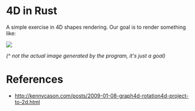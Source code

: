 # 4D in Rust

A simple exercise in 4D shapes rendering. Our goal is to render something like:

![](https://upload.wikimedia.org/wikipedia/commons/d/d7/8-cell.gif)

*(^ not the actual image generated by the program, it's just a goal)*

# References

- http://kennycason.com/posts/2009-01-08-graph4d-rotation4d-project-to-2d.html
